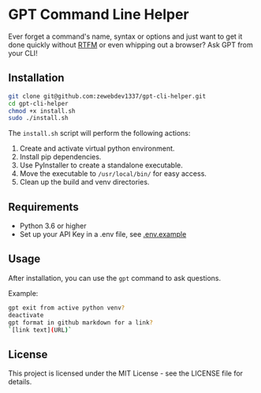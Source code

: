 # GPT Command Line Helper

Ever forget a command's name, syntax or options and just want to get it done quickly without [RTFM](https://en.wikipedia.org/wiki/RTFM) or even whipping out a browser? Ask GPT from your CLI!

## Installation

```bash
git clone git@github.com:zewebdev1337/gpt-cli-helper.git
cd gpt-cli-helper
chmod +x install.sh
sudo ./install.sh
```

The `install.sh` script will perform the following actions:

1. Create and activate virtual python environment.
2. Install pip dependencies.
3. Use PyInstaller to create a standalone executable.
4. Move the executable to `/usr/local/bin/` for easy access.
5. Clean up the build and venv directories.

## Requirements

- Python 3.6 or higher
- Set up your API Key in a .env file, see [.env.example](.env.example)

## Usage

After installation, you can use the `gpt` command to ask questions.

Example:

```bash
gpt exit from active python venv?
deactivate
gpt format in github markdown for a link?
`[link text](URL)`
```

## License

This project is licensed under the MIT License - see the LICENSE file for details.
